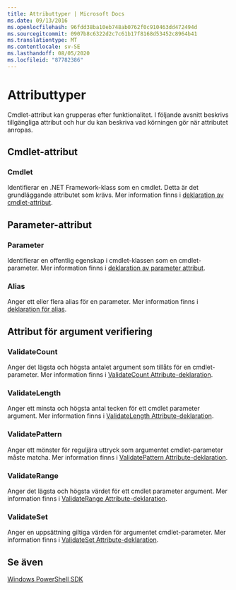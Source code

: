 ```yaml
---
title: Attributtyper | Microsoft Docs
ms.date: 09/13/2016
ms.openlocfilehash: 96fdd38ba10eb748ab0762f0c910463dd472494d
ms.sourcegitcommit: 0907b8c6322d2c7c61b17f8168d53452c8964b41
ms.translationtype: MT
ms.contentlocale: sv-SE
ms.lasthandoff: 08/05/2020
ms.locfileid: "87782386"
---
```

# <a name="attribute-types"></a>Attributtyper

Cmdlet-attribut kan grupperas efter funktionalitet.
I följande avsnitt beskrivs tillgängliga attribut och hur du kan beskriva vad körningen gör när attributet anropas.

## <a name="cmdlet-attributes"></a>Cmdlet-attribut

### <a name="cmdlet"></a>Cmdlet

Identifierar en .NET Framework-klass som en cmdlet.
Detta är det grundläggande attributet som krävs.
Mer information finns i [deklaration av cmdlet-attribut](./cmdlet-attribute-declaration.md).

## <a name="parameter-attributes"></a>Parameter-attribut

### <a name="parameter"></a>Parameter

Identifierar en offentlig egenskap i cmdlet-klassen som en cmdlet-parameter.
Mer information finns i [deklaration av parameter attribut](./parameter-attribute-declaration.md).

### <a name="alias"></a>Alias

Anger ett eller flera alias för en parameter.
Mer information finns i [deklaration för alias](./alias-attribute-declaration.md).

## <a name="argument-validation-attributes"></a>Attribut för argument verifiering

### <a name="validatecount"></a>ValidateCount

Anger det lägsta och högsta antalet argument som tillåts för en cmdlet-parameter.
Mer information finns i [ValidateCount Attribute-deklaration](./validatecount-attribute-declaration.md).

### <a name="validatelength"></a>ValidateLength

Anger ett minsta och högsta antal tecken för ett cmdlet parameter argument.
Mer information finns i [ValidateLength Attribute-deklaration](./validatelength-attribute-declaration.md).

### <a name="validatepattern"></a>ValidatePattern

Anger ett mönster för reguljära uttryck som argumentet cmdlet-parameter måste matcha.
Mer information finns i [ValidatePattern Attribute-deklaration](./validatepattern-attribute-declaration.md).

### <a name="validaterange"></a>ValidateRange

Anger det lägsta och högsta värdet för ett cmdlet parameter argument.
Mer information finns i [ValidateRange Attribute-deklaration](./validaterange-attribute-declaration.md).

### <a name="validateset"></a>ValidateSet

Anger en uppsättning giltiga värden för argumentet cmdlet-parameter.
Mer information finns i [ValidateSet Attribute-deklaration](./validateset-attribute-declaration.md).

## <a name="see-also"></a>Se även

[Windows PowerShell SDK](../windows-powershell-reference.md)
